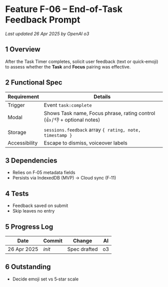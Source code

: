 # Feature F-06 – End‑of‑Task Feedback Prompt
*Last updated 26 Apr 2025 by OpenAI o3*

## 1 Overview
After the Task Timer completes, solicit user feedback (text or quick‑emoji) to assess whether the **Task** and **Focus** pairing was effective.

## 2 Functional Spec
| Requirement | Details |
|-------------|---------|
| Trigger | Event `task:complete` |
| Modal | Shows Task name, Focus phrase, rating control (👍 / 👎 + optional notes) |
| Storage | `sessions.feedback` array `{ rating, note, timestamp }` |
| Accessibility | Escape to dismiss, voiceover labels |

## 3 Dependencies
- Relies on F‑05 metadata fields
- Persists via IndexedDB (MVP) → Cloud sync (F‑11)

## 4 Tests
- Feedback saved on submit
- Skip leaves no entry

## 5 Progress Log
| Date | Commit | Change | AI |
|------|--------|--------|----|
| 26 Apr 2025 | *init* | Spec drafted | o3 |

## 6 Outstanding
- Decide emoji set vs 5‑star scale

